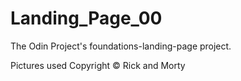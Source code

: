 # Landing_Page_00
The Odin Project's foundations-landing-page project.

Pictures used Copyright © Rick and Morty
